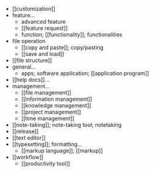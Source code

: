 - [[customization]]
- feature...
    - advanced feature
    - [[feature request]]
    - function; [[functionality]]; functionalities
- file operation
    - [[copy and paste]]; copy/pasting
    - [[save and load]]
- [[file structure]]
- general...
    - apps; software application; [[application program]]
- [[help docs]]...
- management...
    - [[file management]]
    - [[information management]]
    - [[knowledge management]]
    - [[project management]]
    - [[time management]]
- [[note-taking]]; note-taking tool; notetaking
- [[release]]
- [[text editor]]
- [[typesetting]]; formatting...
    - [[markup language]]; [[markup]]
- [[workflow]]
    - [[productivity tool]]
